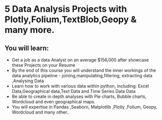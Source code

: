 # 5 Data Analysis Projects with Plotly,Folium,TextBlob,Geopy & many more.

##  You will learn:
* Get a job as a data Analyst on an average $156,000 after showcase these Projects on your Resume
* By the end of this course you will understand the inner workings of the data analytics pipeline - joining,manipulating,filtering, extracting data ,Analysing Data
* Learn how to work with various data within python, including: Excel Data,Geographical data,Text Data and Time Series Data Data
* Be able to create in depth analyses with Pie charts, Bubble charts, Wordcloud and even geographical maps.
* You will expertise in Pandas ,Seaborn, Matplotlib ,Plotly ,Folium, Geopy, Wordcloud and many other..
